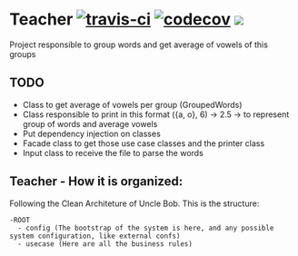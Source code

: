 # Teacher [![travis-ci](https://travis-ci.org/felipepssouza/Teacher.svg?branch=master)](https://travis-ci.org/felipepssouza/Teacher) [![codecov](https://codecov.io/gh/felipepssouza/Teacher/branch/master/graph/badge.svg)](https://codecov.io/gh/felipepssouza/Teacher) <a href="https://codeclimate.com/github/felipepssouza/Teacher/maintainability"><img src="https://api.codeclimate.com/v1/badges/0088d15121216f6c5ceb/maintainability" /></a>


Project responsible to group words and get average of vowels of this groups

## TODO
- Class to get average of vowels per group (GroupedWords)
- Class responsible to print in this format ({a, o}, 6) -> 2.5 -> to represent group of words and average vowels
- Put dependency injection on classes
- Facade class to get those use case classes and the printer class
- Input class to receive the file to parse the words 


## Teacher - How it is organized:

Following the Clean Architeture of Uncle Bob. This is the structure: 
```
-ROOT
  - config (The bootstrap of the system is here, and any possible system configuration, like external confs)
  - usecase (Here are all the business rules)
```




